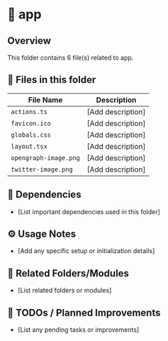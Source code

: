 # 📂 app

## Overview
This folder contains 6 file(s) related to app.

## 📄 Files in this folder

| File Name | Description |
|-----------|-------------|
| `actions.ts` | [Add description] |
| `favicon.ico` | [Add description] |
| `globals.css` | [Add description] |
| `layout.tsx` | [Add description] |
| `opengraph-image.png` | [Add description] |
| `twitter-image.png` | [Add description] |

## 🔗 Dependencies
- [List important dependencies used in this folder]

## ⚙️ Usage Notes
- [Add any specific setup or initialization details]

## 🔄 Related Folders/Modules
- [List related folders or modules]

## 🚧 TODOs / Planned Improvements
- [List any pending tasks or improvements]
